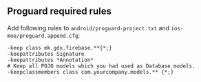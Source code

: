 ## Proguard required rules

Add following rules to `android/proguard-project.txt` and `ios-moe/proguard.append.cfg`:

```
-keep class mk.gdx.firebase.**{*;}
-keepattributes Signature
-keepattributes *Annotation*
# Keep all POJO models which you had used as Database models.
-keepclassmembers class com.yourcompany.models.** {*;}
```

